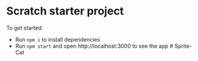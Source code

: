 # Scratch starter project

To get started:

- Run `npm i` to install dependencies
- Run `npm start` and open http://localhost:3000 to see the app
#   S p r i t e - C a t  
 